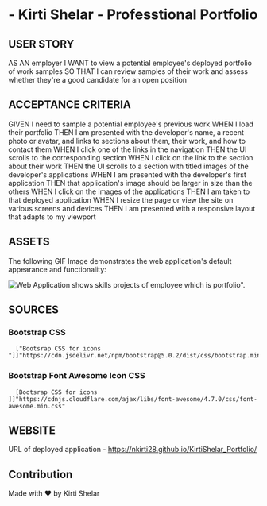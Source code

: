 # - Kirti Shelar - Professtional Portfolio

## USER STORY

AS AN employer
I WANT to view a potential employee's deployed portfolio of work samples
SO THAT I can review samples of their work and assess whether they're a good candidate for an open position

## ACCEPTANCE CRITERIA

GIVEN I need to sample a potential employee's previous work
WHEN I load their portfolio
THEN I am presented with the developer's name, a recent photo or avatar, and links to sections about them, their work, and how to contact them
WHEN I click one of the links in the navigation
THEN the UI scrolls to the corresponding section
WHEN I click on the link to the section about their work
THEN the UI scrolls to a section with titled images of the developer's applications
WHEN I am presented with the developer's first application
THEN that application's image should be larger in size than the others
WHEN I click on the images of the applications
THEN I am taken to that deployed application
WHEN I resize the page or view the site on various screens and devices
THEN I am presented with a responsive layout that adapts to my viewport

## ASSETS

The following GIF Image demonstrates the web application's default appearance and functionality:

![Web Application shows skills projects of employee which is portfolio".](./assets/images/Kirti%20Shelar%20-%20Professional%20Portfolio.gif)

## SOURCES

### Bootstrap CSS

      ["Bootsrap CSS for icons "]]"https://cdn.jsdelivr.net/npm/bootstrap@5.0.2/dist/css/bootstrap.min.css"

### Bootstrap Font Awesome Icon CSS

      [Bootsrap CSS for icons ]]"https://cdnjs.cloudflare.com/ajax/libs/font-awesome/4.7.0/css/font-awesome.min.css"

## WEBSITE

URL of deployed application - https://nkirti28.github.io/KirtiShelar_Portfolio/

## Contribution

Made with ❤️ by Kirti Shelar
